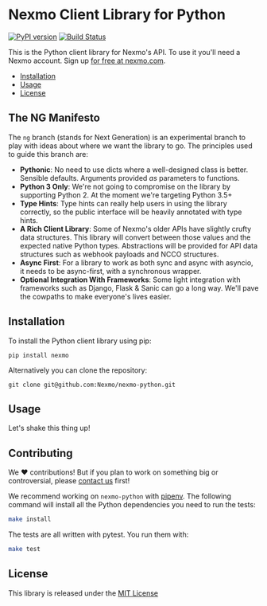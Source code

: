 Nexmo Client Library for Python
===============================

[![PyPI version](https://badge.fury.io/py/nexmo.svg)](https://badge.fury.io/py/nexmo) [![Build Status](https://api.travis-ci.org/Nexmo/nexmo-python.svg?branch=ng)](https://travis-ci.org/Nexmo/nexmo-python)

This is the Python client library for Nexmo's API. To use it you'll
need a Nexmo account. Sign up [for free at nexmo.com][signup].

* [Installation](#installation)
* [Usage](#usage)
* [License](#license)

The NG Manifesto
----------------

The `ng` branch (stands  for Next Generation) is an experimental branch to play with ideas about where we want the library to go. The principles used to guide this branch are:

* **Pythonic**: No need to use dicts where a well-designed class is better. Sensible defaults. Arguments provided *as* parameters to functions.
* **Python 3 Only**: We're not going to compromise on the library by supporting Python 2. At the moment we're targeting Python 3.5+
* **Type Hints**: Type hints can really help users in using the library correctly, so the public interface will be heavily annotated with type hints.
* **A Rich Client Library**: Some of Nexmo's older APIs have slightly crufty data structures. This library will convert between those values and the expected native Python types. Abstractions will be provided for API data structures such as webhook payloads and NCCO structures.
* **Async First**: For a library to work as both sync and async with asyncio, it needs to be async-first, with a synchronous wrapper.
* **Optional Integration With Frameworks**: Some light integration with frameworks such as Django, Flask & Sanic can go a long way. We'll pave the cowpaths to make everyone's lives easier.

Installation
------------

To install the Python client library using pip:

    pip install nexmo

Alternatively you can clone the repository:

    git clone git@github.com:Nexmo/nexmo-python.git

Usage
-----

Let's shake this thing up!

Contributing
------------

We :heart: contributions! But if you plan to work on something big or controversial, please [contact us](mailto:devrel@nexmo.com) first!

We recommend working on `nexmo-python` with [pipenv][pipenv]. The following command will install all the Python dependencies you need to run the tests:

```bash
make install
```

The tests are all written with pytest. You run them with:

```bash
make test
```


License
-------

This library is released under the [MIT License][license]

[pipenv]: https://github.com/pypa/pipenv
[report-a-bug]: https://github.com/Nexmo/nexmo-python/issues/new
[pull-request]: https://github.com/Nexmo/nexmo-python/pulls
[signup]: https://dashboard.nexmo.com/sign-up?utm_source=DEV_REL&utm_medium=github&utm_campaign=python-client-library
[license]: LICENSE.txt
